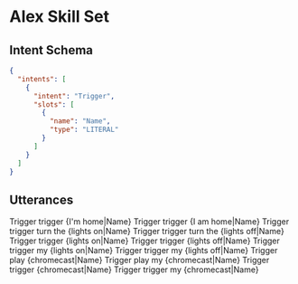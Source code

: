 # Alex Skill Set


## Intent Schema

```json
{
  "intents": [
    {
      "intent": "Trigger",
      "slots": [
        {
          "name": "Name",
          "type": "LITERAL"
        }
      ]
    }
  ]
}
```

## Utterances

Trigger trigger {I'm home|Name}
Trigger trigger {I am home|Name}
Trigger trigger turn the {lights on|Name}
Trigger trigger turn the {lights off|Name}
Trigger trigger {lights on|Name}
Trigger trigger {lights off|Name}
Trigger trigger my {lights on|Name}
Trigger trigger my {lights off|Name}
Trigger play {chromecast|Name}
Trigger play my {chromecast|Name}
Trigger trigger {chromecast|Name}
Trigger trigger my {chromecast|Name}
